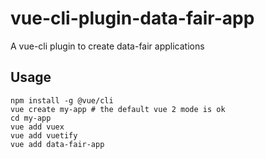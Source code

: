 # vue-cli-plugin-data-fair-app

A vue-cli plugin to create data-fair applications

## Usage

    npm install -g @vue/cli
    vue create my-app # the default vue 2 mode is ok
    cd my-app
    vue add vuex
    vue add vuetify
    vue add data-fair-app
